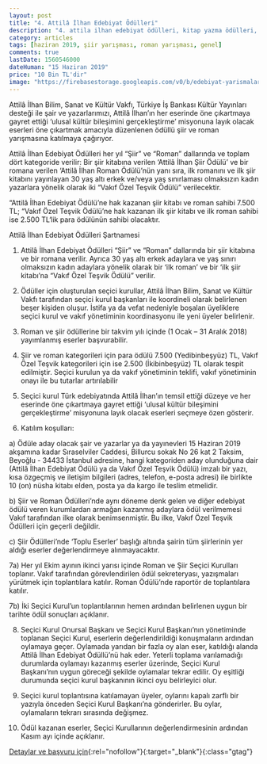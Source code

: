 ```yaml
---
layout: post
title: "4. Attilâ İlhan Edebiyat Ödülleri"
description: "4. attila ilhan edebiyat ödülleri, kitap yazma ödülleri, para ödüllü yarışmalar"
category: articles
tags: [haziran 2019, şiir yarışması, roman yarışması, genel]
comments: true
lastDate: 1560546000
dateHuman: "15 Haziran 2019"
price: "10 Bin TL'dir"
image: "https://firebasestorage.googleapis.com/v0/b/edebiyat-yarismalari.appspot.com/o/attila-ilhan-edebiyat-odulleri.jpg?alt=media&token=9d3e88f5-463c-4a40-82fd-71886c0f9eae"
---
```


Attilâ İlhan Bilim, Sanat ve Kültür Vakfı, Türkiye İş Bankası Kültür Yayınları desteği ile şair ve yazarlarımızı, Attilâ İlhan’ın her eserinde öne çıkartmaya gayret ettiği ‘ulusal kültür bileşimini gerçekleştirme’ misyonuna layık olacak eserleri öne çıkartmak amacıyla düzenlenen ödüllü şiir ve roman yarışmasına katılmaya çağırıyor.

Attilâ İlhan Edebiyat Ödülleri her yıl “Şiir” ve “Roman” dallarında ve toplam dört kategoride verilir: Bir şiir kitabına verilen ‘Attilâ İlhan Şiir Ödülü’ ve bir romana verilen ‘Attilâ İlhan Roman Ödülü’nün yanı sıra, ilk romanını ve ilk şiir kitabını yayınlayan 30 yaş altı erkek ve/veya yaş sınırlaması olmaksızın kadın yazarlara yönelik olarak iki “Vakıf Özel Teşvik Ödülü” verilecektir.

“Attilâ İlhan Edebiyat Ödülü’ne  hak kazanan şiir kitabı ve roman sahibi  7.500 TL; “Vakıf Özel Teşvik Ödülü’ne hak kazanan ilk şiir kitabı ve ilk roman sahibi ise 2.500 TL‘lik para ödülünün sahibi olacaktır.

Attilâ İlhan Edebiyat Ödülleri Şartnamesi
1. Attilâ İlhan Edebiyat Ödülleri “Şiir” ve “Roman” dallarında bir şiir kitabına ve bir romana verilir. Ayrıca 30 yaş altı erkek adaylara ve yaş sınırı olmaksızın kadın adaylara yönelik olarak bir ‘ilk roman’ ve bir ‘ilk şiir kitabı’na “Vakıf Özel Teşvik Ödülü” verilir.

2. Ödüller için oluşturulan seçici kurullar, Attilâ İlhan Bilim, Sanat ve Kültür Vakfı tarafından seçici kurul başkanları ile koordineli olarak belirlenen beşer kişiden oluşur. İstifa ya da vefat nedeniyle boşalan üyeliklere seçici kurul ve vakıf yönetiminin koordinasyonu ile yeni üyeler belirlenir.

3. Roman ve şiir ödüllerine bir takvim yılı içinde (1 Ocak – 31 Aralık 2018) yayımlanmış eserler başvurabilir.

4. Şiir ve roman kategorileri için para ödülü 7.500 (Yedibinbeşyüz) TL, Vakıf Özel Teşvik kategorileri için ise 2.500 (İkibinbeşyüz) TL olarak tespit edilmiştir. Seçici kurulun ya da vakıf yönetiminin teklifi, vakıf yönetiminin onayı ile bu tutarlar artırılabilir

5. Seçici kurul Türk edebiyatında Attilâ İlhan’ın temsil ettiği düzeye ve her eserinde öne çıkartmaya gayret ettiği ‘ulusal kültür bileşimini gerçekleştirme’ misyonuna layık olacak eserleri seçmeye özen gösterir.

6. Katılım koşulları:

a) Ödüle aday olacak şair ve yazarlar ya da yayınevleri 15 Haziran 2019 akşamına kadar Sıraselviler Caddesi, Billurcu sokak No 26 kat 2 Taksim, Beyoğlu - 34433 İstanbul adresine, hangi kategoriden aday olunduğuna dair (Attilâ İlhan Edebiyat Ödülü ya da Vakıf Özel Teşvik Ödülü) imzalı bir yazı, kısa özgeçmiş ve iletişim bilgileri (adres, telefon, e-posta adresi) ile birlikte 10 (on) nüsha kitabı elden, posta ya da kargo ile teslim etmelidir.

b) Şiir ve Roman Ödülleri’nde aynı döneme denk gelen ve diğer edebiyat ödülü veren kurumlardan armağan kazanmış adaylara ödül verilmemesi Vakıf tarafından ilke olarak benimsenmiştir. Bu ilke, Vakıf Özel Teşvik Ödülleri için geçerli değildir.

c) Şiir Ödülleri’nde ‘Toplu Eserler’ başlığı altında şairin tüm şiirlerinin yer aldığı eserler değerlendirmeye alınmayacaktır.

7a) Her yıl Ekim ayının ikinci yarısı içinde Roman ve Şiir Seçici Kurulları toplanır. Vakıf tarafından görevlendirilen ödül sekreteryası, yazışmaları yürütmek için toplantılara katılır.  Roman Ödülü’nde raportör de toplantılara katılır.

7b) İki Seçici Kurul’un toplantılarının hemen ardından belirlenen uygun bir tarihte ödül sonuçları açıklanır.

8. Seçici Kurul Onursal Başkanı ve Seçici Kurul Başkanı’nın yönetiminde toplanan Seçici Kurul, eserlerin değerlendirildiği konuşmaların ardından oylamaya geçer. Oylamada yarıdan bir fazla oy alan eser, katıldığı alanda Attilâ İlhan Edebiyat Ödüllü’nü hak eder. Yeterli toplama varılamadığı durumlarda oylamayı kazanmış eserler üzerinde, Seçici Kurul Başkanı’nın uygun göreceği şekilde oylamalar tekrar edilir. Oy eşitliği durumunda seçici kurul başkanının ikinci oyu belirleyici olur.

9. Seçici kurul toplantısına katılamayan üyeler, oylarını kapalı zarflı bir yazıyla önceden Seçici Kurul Başkanı’na gönderirler. Bu oylar, oylamaların tekrarı sırasında değişmez.

10. Ödül kazanan eserler, Seçici Kurullarının değerlendirmesinin ardından Kasım ayı içinde açıklanır.

[Detaylar ve başvuru için](http://tilahan.org/4-attila-ilhan-edebiyat-odulleri-sair-ve-yazarlarimiza-acik-cagri/?utm_source=edebiyatyarismalari.com&utm_medium=affiliate&utm_campaign=cpc){:rel="nofollow"}{:target="_blank"}{:class="gtag"}
